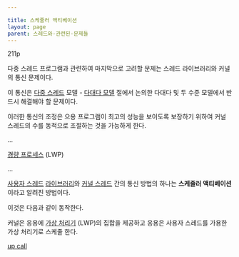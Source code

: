 ```yaml
---

title: 스케줄러 액티베이션
layout: page
parent: 스레드와-관련된-문제들
---
```



211p

다중 스레드 프로그램과 관련하여 마지막으로 고려할 문제는 스레드 라이브러리와 커널의 통신 문제이다.

이 통신은 [다중 스레드](다중-스레드.html) 모델 - [다대다 모델](다대다-모델.html) 절에서 논의한 다대다 및 두 수준 모델에서 반드시 해결해야 할 문제이다.

이러한 통신의 조정은 으용 프로그램이 최고의 성능을 보이도록 보장하기 위하여 커널 스레드의 수를 동적으로 조절하는 것을 가능하게 한다.

...

[경량 프로세스](경량-프로세스.html) (LWP)

...

[사용자 스레드](사용자-스레드.html) [라이브러리](스레드-라이브러리.html)와 [커널 스레드](커널-스레드.html) 간의 통신 방법의 하나는 **스케줄러 액티베이션** 이라고 알려진 방법이다.

이것은 다음과 같이 동작한다.

커널은 응용에 [가상 처리기](경량-프로세스.html) (LWP)의 집합을 제공하고 응용은 사용자 스레드를 가용한 가상 처리기로 스케줄 한다.

[up call](up-call.html)




